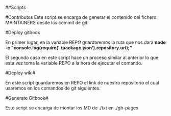 ##Scripts

#Contributos
Este script se encarga de generar el contenido del fichero MAINTAINERS desde los commit de git.

#Deploy gitbook

En primer lugar, en la variable REPO guardaremos la ruta que nos dará **node -e "console.log(require('./package.json').repository.url);"**

El segundo caso en este script hace un proceso similar al anterior lo que esta vez toma la variable REPO a la hora de ejecutar el comando.

#Deploy wiki#

En este script guardaremos en REPO el link de nuestro repositorio el cual usaremos en los comandos de git siguientes.

#Generate Gitbook#

Este script se encarga de montar los MD de ./txt en ./gh-pages 

